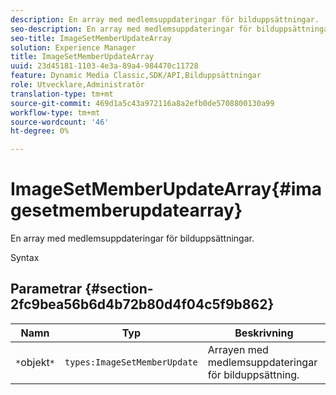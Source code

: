 ```yaml
---
description: En array med medlemsuppdateringar för bilduppsättningar.
seo-description: En array med medlemsuppdateringar för bilduppsättningar.
seo-title: ImageSetMemberUpdateArray
solution: Experience Manager
title: ImageSetMemberUpdateArray
uuid: 23d45181-1103-4e3a-89a4-984470c11728
feature: Dynamic Media Classic,SDK/API,Bilduppsättningar
role: Utvecklare,Administratör
translation-type: tm+mt
source-git-commit: 469d1a5c43a972116a8a2efb0de5708800130a99
workflow-type: tm+mt
source-wordcount: '46'
ht-degree: 0%

---
```



# ImageSetMemberUpdateArray{#imagesetmemberupdatearray}

En array med medlemsuppdateringar för bilduppsättningar.

Syntax

## Parametrar {#section-2fc9bea56b6d4b72b80d4f04c5f9b862}

| Namn | Typ | Beskrivning |
|---|---|---|
| `*`objekt`*` | `types:ImageSetMemberUpdate` | Arrayen med medlemsuppdateringar för bilduppsättning. |

